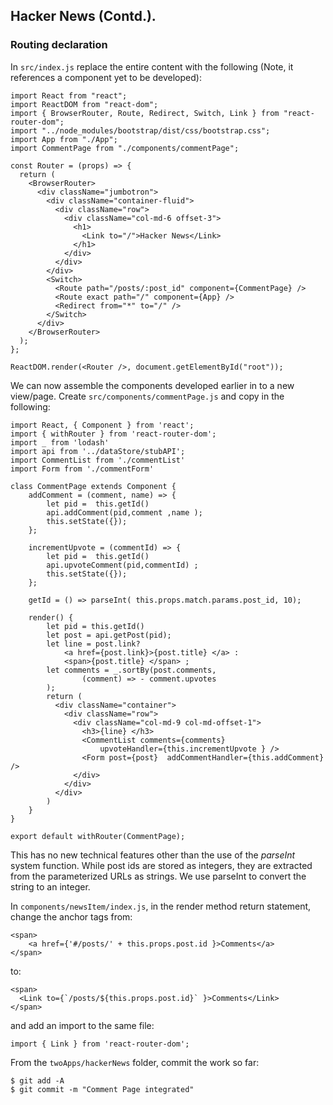 ## Hacker News (Contd.).

### Routing declaration

In `src/index.js` replace the entire content with the following (Note, it references a component yet to be developed):

~~~
import React from "react";
import ReactDOM from "react-dom";
import { BrowserRouter, Route, Redirect, Switch, Link } from "react-router-dom";
import "../node_modules/bootstrap/dist/css/bootstrap.css";
import App from "./App";
import CommentPage from "./components/commentPage";

const Router = (props) => {
  return (
    <BrowserRouter>
      <div className="jumbotron">
        <div className="container-fluid">
          <div className="row">
            <div className="col-md-6 offset-3">
              <h1>
                <Link to="/">Hacker News</Link>
              </h1>
            </div>
          </div>
        </div>
        <Switch>
          <Route path="/posts/:post_id" component={CommentPage} />
          <Route exact path="/" component={App} />
          <Redirect from="*" to="/" />
        </Switch>
      </div>
    </BrowserRouter>
  );
};

ReactDOM.render(<Router />, document.getElementById("root"));
~~~

We can now assemble the components developed earlier in to a new view/page. Create `src/components/commentPage.js` and copy in the following:

~~~
import React, { Component } from 'react';
import { withRouter } from 'react-router-dom';
import _ from 'lodash'
import api from '../dataStore/stubAPI';
import CommentList from './commentList'
import Form from './commentForm'

class CommentPage extends Component {
    addComment = (comment, name) => {
        let pid =  this.getId()
        api.addComment(pid,comment ,name );
        this.setState({});
    };

    incrementUpvote = (commentId) => {
        let pid =  this.getId()
        api.upvoteComment(pid,commentId) ;
        this.setState({});
    };

    getId = () => parseInt( this.props.match.params.post_id, 10);

    render() {
        let pid = this.getId()
        let post = api.getPost(pid);
        let line = post.link?
            <a href={post.link}>{post.title} </a> :
            <span>{post.title} </span> ;
        let comments = _.sortBy(post.comments,
                (comment) => - comment.upvotes
        );
        return (
          <div className="container">
            <div className="row">
              <div className="col-md-9 col-md-offset-1">
                <h3>{line} </h3>
                <CommentList comments={comments}
                    upvoteHandler={this.incrementUpvote } />
                <Form post={post}  addCommentHandler={this.addComment} />
              </div>
            </div>
          </div>
        )
    }
}

export default withRouter(CommentPage);
~~~
This has no new technical features other than the use of the _parseInt_ system function. While post ids are stored as integers, they are extracted from the parameterized URLs as strings. We use parseInt to convert the string to an integer.

In `components/newsItem/index.js`, in the render method return statement, change the anchor tags from:
~~~
<span>
    <a href={'#/posts/' + this.props.post.id }>Comments</a>
</span>
~~~
to:
~~~
<span>
  <Link to={`/posts/${this.props.post.id}` }>Comments</Link>
</span>
~~~
and add an import to the same file:
~~~
import { Link } from 'react-router-dom';
~~~

From the `twoApps/hackerNews` folder, commit the work so far:
~~~
$ git add -A
$ git commit -m "Comment Page integrated"
~~~

```

